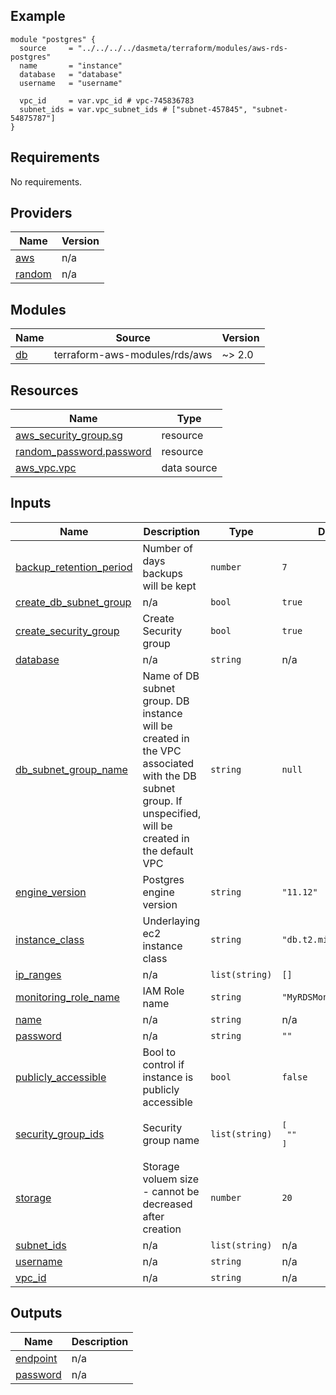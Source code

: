 ## Example

```
module "postgres" {
  source     = "../../../../dasmeta/terraform/modules/aws-rds-postgres"
  name       = "instance"
  database   = "database"
  username   = "username"

  vpc_id     = var.vpc_id # vpc-745836783
  subnet_ids = var.vpc_subnet_ids # ["subnet-457845", "subnet-54875787"]
}
```

<!-- BEGINNING OF PRE-COMMIT-TERRAFORM DOCS HOOK -->
## Requirements

No requirements.

## Providers

| Name | Version |
|------|---------|
| <a name="provider_aws"></a> [aws](#provider\_aws) | n/a |
| <a name="provider_random"></a> [random](#provider\_random) | n/a |

## Modules

| Name | Source | Version |
|------|--------|---------|
| <a name="module_db"></a> [db](#module\_db) | terraform-aws-modules/rds/aws | ~> 2.0 |

## Resources

| Name | Type |
|------|------|
| [aws_security_group.sg](https://registry.terraform.io/providers/hashicorp/aws/latest/docs/resources/security_group) | resource |
| [random_password.password](https://registry.terraform.io/providers/hashicorp/random/latest/docs/resources/password) | resource |
| [aws_vpc.vpc](https://registry.terraform.io/providers/hashicorp/aws/latest/docs/data-sources/vpc) | data source |

## Inputs

| Name | Description | Type | Default | Required |
|------|-------------|------|---------|:--------:|
| <a name="input_backup_retention_period"></a> [backup\_retention\_period](#input\_backup\_retention\_period) | Number of days backups will be kept | `number` | `7` | no |
| <a name="input_create_db_subnet_group"></a> [create\_db\_subnet\_group](#input\_create\_db\_subnet\_group) | n/a | `bool` | `true` | no |
| <a name="input_create_security_group"></a> [create\_security\_group](#input\_create\_security\_group) | Create Security group | `bool` | `true` | no |
| <a name="input_database"></a> [database](#input\_database) | n/a | `string` | n/a | yes |
| <a name="input_db_subnet_group_name"></a> [db\_subnet\_group\_name](#input\_db\_subnet\_group\_name) | Name of DB subnet group. DB instance will be created in the VPC associated with the DB subnet group. If unspecified, will be created in the default VPC | `string` | `null` | no |
| <a name="input_engine_version"></a> [engine\_version](#input\_engine\_version) | Postgres engine version | `string` | `"11.12"` | no |
| <a name="input_instance_class"></a> [instance\_class](#input\_instance\_class) | Underlaying ec2 instance class | `string` | `"db.t2.micro"` | no |
| <a name="input_ip_ranges"></a> [ip\_ranges](#input\_ip\_ranges) | n/a | `list(string)` | `[]` | no |
| <a name="input_monitoring_role_name"></a> [monitoring\_role\_name](#input\_monitoring\_role\_name) | IAM Role name | `string` | `"MyRDSMonitoringRole"` | no |
| <a name="input_name"></a> [name](#input\_name) | n/a | `string` | n/a | yes |
| <a name="input_password"></a> [password](#input\_password) | n/a | `string` | `""` | no |
| <a name="input_publicly_accessible"></a> [publicly\_accessible](#input\_publicly\_accessible) | Bool to control if instance is publicly accessible | `bool` | `false` | no |
| <a name="input_security_group_ids"></a> [security\_group\_ids](#input\_security\_group\_ids) | Security group name | `list(string)` | <pre>[<br/>  ""<br/>]</pre> | no |
| <a name="input_storage"></a> [storage](#input\_storage) | Storage voluem size - cannot be decreased after creation | `number` | `20` | no |
| <a name="input_subnet_ids"></a> [subnet\_ids](#input\_subnet\_ids) | n/a | `list(string)` | n/a | yes |
| <a name="input_username"></a> [username](#input\_username) | n/a | `string` | n/a | yes |
| <a name="input_vpc_id"></a> [vpc\_id](#input\_vpc\_id) | n/a | `string` | n/a | yes |

## Outputs

| Name | Description |
|------|-------------|
| <a name="output_endpoint"></a> [endpoint](#output\_endpoint) | n/a |
| <a name="output_password"></a> [password](#output\_password) | n/a |
<!-- END OF PRE-COMMIT-TERRAFORM DOCS HOOK -->
